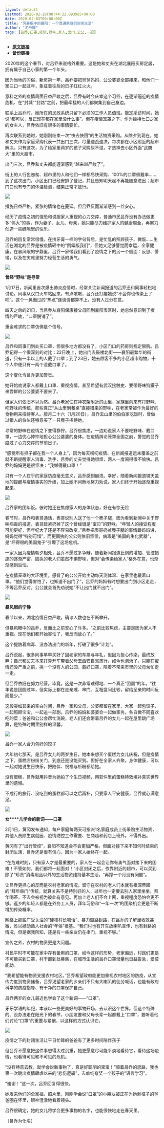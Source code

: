 ```yaml
---
layout: default
Lastmod: 2020-02-28T08:44:22.093985+00:00
date: 2020-02-03T00:00:00Z
title: "风暴眼中的襄阳：一个普通家庭的封闭生活"
author: "尤丹娜"
tags: [吕乔,口罩,疫情,野味,家人,出门,公公,一起]
---
```


* [**原文链接**](http://mp.weixin.qq.com/s?__biz=MjM5NjQzMzcxNA==&mid=2652009133&idx=1&sn=f6f91db004d0841525f00cb330db862f&chksm=bd0f88f08a7801e6cd197991dda242ac1e30340ae3fa0974d2c24f42cd99854fac66cf000c36#rd)
* [**备份链接**](http://archive.is/qDsYM)


2020年的这个春节，对吕乔来说格外重要。这是她和丈夫在湖北襄阳买房定居，拥有属于自己小家的第一个年头。

因为当地的习俗，新房第一年，吕乔要把爸爸妈妈、公公婆婆全部接来，和他们一家三口一起过年，象征着往后的日子红红火火。

意料之外的疫情局面日益严峻之后，吕乔有时会庆幸这个习俗，在逐渐逼近的疫情危机、在“封城”“封路”之前，把最牵挂的人们都聚集到自己身边。

联系上吕乔时，她所在的民政系统只留下必须的工作人员值班。敲定采访时间，她说“都可以，反正现在都在家里没什么事”。但在疫情笼罩之下，作为操持七口之家的女主人，吕乔依旧有很多的事情要忙。

再次联系到她时，她刚刚结束一次“快去快回”的生活物资采购。从除夕到现在，她和丈夫作为家庭采购代表一共出门三次，尽量速战速决，每次都在小区附近的超市解决。只有这次，为了给家里两岁的孩子采购尿不湿，才选择去小区外面“武商大”里的大超市。

出门三次，吕乔和丈夫都能逐渐感到“越来越严峻了”。

街上的人行色匆匆、超市里的人和他们一样都尽快采购、100%的口罩佩戴率……到了这次出门，小区出口已经安排了登记，并且告知明天起不再能随意进出；超市门口也有专门的体温检测，结果正常才放行。

![](/images/post/653d9f7ba8a393bb4f7cd8d5e258b6c4.jpg)

措施日益严格，紧张的情绪也在蔓延。但吕乔反而渐渐感到一丝安心。

经历了疫情之初的惶恐和说服家人重视的心力交瘁，普通市民吕乔没有办法做更多“伟大”的事，作为妻子、女儿、母亲，她只能尽力维护家人的健康周全，再努力创造一些缝隙里的快乐。

吕乔的回复常常很慢。在挤牙膏一样的字句背后，是忙乱的照顾孩子、做饭……生活在湖北的吕乔是被疫情砸中的“倒霉版我们”，但她又足够警觉而幸运，全家健康。在暴风眼的宁静里，吕乔一家带我们看到了疫情之下的另一个侧面：反思、警惕，以及在灾难里努力经营生活的勇气。

![](/images/post/8d96b4b76b782881a4e9a020692238ec.jpg)

**曾经“野味”是寻常**

1月17日，新闻里首次爆出肺炎疫情时，经常关注新闻报道的吕乔还和同事轻松地讨论。同事从汉口火车站回来，有点咳嗽，吕乔还打趣她说“不会你也传染上了吧”。这个一晃而过的“热点”连谈资都算不上，没有人过分在意。

四天之后的21日，当吕乔从襄阳保康接父母回到襄阳市区时，她忽然意识到了疫情的严峻，“口罩脱销了”。

重金难求的口罩仿佛是个信号。

![](/images/post/4ab34fc712fcd898d905bd0d5c1491d3.jpg)

吕乔和同事们到处买口罩，但很多地方都没有了，小区门口的药房则规定限购。吕乔记得一个很深刻的对比：22日晚上，她出门去鼓楼北街——襄阳最繁华的街道，只有一半以上的人戴了口罩；到了23日，她去顾客不多的小区超市购物，十个人中便只有一两个没戴口罩了。

这个变化令吕乔更加警觉。

她开始劝说家人都戴上口罩、重视疫情，甚至希望有武汉接触史、要带野味狗獾子来尝鲜的公公婆婆不要来了。

但家人们依旧不以为然。吕乔老家住在神农架附近的山里，家族里向来有打野味、吃野味的传统，那些真正“从山里到餐桌”直接猎来的野味，在老家常被作为最好的食物用来招待客人。腊月二十六（1月20日），吕乔去山里的伯伯家吃饭时，曾做过猎人的伯伯还特意买了一只麂子招待她。

寻常的野味在疫情之下变得狰狞。吕乔很焦虑，一边劝说家人不要吃野味、戴口罩，一边忧心忡忡地担心公公婆婆的身体。在疫情舆论笼罩全国之前，警觉的吕乔度过了心力交瘁的节前日子。

  

“感觉所有担子都在我一个人身上”，因为每天唠叨疫情、在新闻报道远未覆盖之前就不断提醒家人消毒、洗手，吕乔的丈夫觉得她很烦，两人一度闹得很不愉快。吕乔的妈妈更是很坚决：“我懒得戴口罩！”

只有一个人在乎的家庭防疫毫无意义，吕乔感到崩溃。幸好，随着新闻报道铺天盖地的提醒与疫情事实的升级，加上她不间断地努力劝说，家人们终于开始逐渐重视起来。

![](/images/post/ebc81804241ec5555a4348f1e0aefe1d.jpg)

吕乔家的团年饭。彼时她还在焦虑家人的身体状态，好在有惊无险

  

春节时，吕乔和表哥通话，表哥说别人送了他一个麂子腿，因为看到新闻中关于野味病毒的报道，表哥赶紧扔掉了这个曾经很是“宝贝”的野味。“年轻人的接受程度可能更好，但年纪大了还是不容易改变。”吕乔把表哥扔掉麂子腿的事情跟妈妈讲，妈妈觉得“特别可惜”，而更固执的公公则依旧坚信，病毒是“美国的生化武器”，是“坏得很的美国鬼子”引爆了这场危机。

一家人因为疫情朝夕相处，吕乔不愿过多争辩。随着新闻报道比例的增加、管控措施的逐渐严密，固执的老人们虽然不惧野味，但对“会传染给家人”格外在意，也渐渐感到后怕。

在疫情笼罩的大环境里，感冒了的公公开始主动每天测体温、在家里也戴着口罩。“他们觉得害怕了，也知道不出门了”，吕乔的妈妈有时想要出门到小区走走，不等吕乔反对，公公就会首先劝说她“不让出门就不出门”。

![](/images/post/27c9c110b6296399a3c068d40952ce5e.jpg)

**暴风眼的宁静**

春节以来，湖北疫情日益严峻，确诊人数也在不断攀升。

但暴风眼中的吕乔，反而比之前安心了许多。“之前比较焦虑，主要是因为家人不重视。现在他们都开始害怕了，我反而放心了。”

这个提防着病毒、没办法出门的新年，打破了很多“计划”。

吕乔说起，很多同事早早买好了回老家的车票与年礼，但因为担心传染，最终放弃；自己和丈夫本来打算开车带着父母去西安自驾旅行，如今也泡汤了，只能在疫情还没严重之前，挑一个没有人的公园，戴好口罩，陪着不常来市里的父母匆忙走一走。

但吕乔依旧在努力经营。毕竟，这是一次非常难得地、一个真正“团圆”的年。“往年说是团圆过年，但实际上都在走亲戚、串门、互相盘问比较，留给至亲的时间反而最少。”

这段突如其来的空白时间，吕乔一家和父母、公婆都留在家里，大家一起包饺子、一起照顾宝宝，一起追一部剧。吕乔的妈妈和婆婆会一起做家务，各自做不同喜欢吃的菜；爸爸和公公会帮忙洗碗，老人们还会带着吕乔的女儿一起在屋里跳广场舞，是特殊时期里别样的温馨。

![](/images/post/aa0e084a18b735c0bec83aefd7f35c74.jpg)

吕乔一家人合力包好的饺子

大年初七那天，是吕乔女儿的两岁生日。她本来想买个蛋糕为女儿庆祝，但是疫情之下，蛋糕店纷纷关门，到底还是没能买到。但好在全家人齐聚，身体健康，可以一起对她说生日快乐，把陪伴、祝福与祈盼都给她。

没有蛋糕，吕乔就用抖音为她拍了个生日视频，用软件里的蛋糕特效填补真实世界里的遗憾。

不成行的旅行、没吃到的蛋糕都可以之后再补，只要家人平安健康，吕乔就心满意足。

![](/images/post/8210a7dda0528a967a0f6183edef5c69.jpg)

**女****儿学会的新词——口罩**

2月1日，黄冈发布通知，每户家庭每两天可指派1名家庭成员上街采购生活物资，其他人员除生病就医、疫情防控工作需要、在商超和药店上班外，不得外出。

黄冈有了“出行管控”，襄阳不知道会不会更加严格。但面对接下来不知何时结束的封闭生活，吕乔还是很有信心，因为一家人始终在一起。

“在危难时刻，只有家人才是最重要的，家人在一起会让你有勇气面对接下来的困难！不管如何，我们都将一起面对！”小区封闭之后，依靠附近的超市，可以买到除了“珍贵”消毒用品以外的生活物资维持基本生活，“再撑一个月没有问题”。

让吕乔更担心的反而是农村老家的情况。留守在农村的老人们本就有根深蒂固的“拜年串门”传统，就算关系不是特别好的人，过年也一定要去别人家里坐坐，拜年喝茶，不去会被视为彼此有意见。再加上老人们不会上网，重视程度恐怕会更不够。返乡的年轻人都是在外务工人员，拜年习俗和“一年一次”的团聚机会更是不断增加传染概率。

网络上那些广受关注的“硬核村长喊话”、暴力毁路封路，在吕乔的了解里收效甚微，难以撼动熟人社会的“年俗”根基。“我们村也有开车放喇叭宣传，也有封路的情况，但是据我所知，还是有一些亲友仍在串门，重视不够。”

宣传之外，农村的物资更是大问题。

村民平时不可能在家中存有备用的口罩，如今这样的形势，老家偏远，村民们更是不可能买到口罩，村干部到处募集，在城市生活的吕乔口罩储量也日益告急，爱莫能助。

“我希望能有物资支援农村地区。”吕乔希望政府能更加重视农村地区的防疫，从宣传力度到物资储备，吕乔渴望老家的乡亲们不只有大喇叭的徒劳喊话，也能有政府科学的防疫指导、有干净的口罩保护自己。

吕乔两岁的女儿最近也学会了这个新词——“口罩”。

牙牙学语的年纪，本该以一些更美好的事物开场，去认识这个世界。但这个特殊的、没办法走在阳光下的春节，小朋友要和父母长辈一起都戴上“口罩”，要听着他们讨论“口罩”的重要与紧俏，以这样的方式认识它。

![](/images/post/294c4ffcdd74762475800f02669c06a7.jpg)

疫情之下的封闭生活让平日忙碌的爸爸有了更多时间陪伴孩子

但吕乔不愿意把这件事想得太过沉重，她更愿意尽可能平淡地看待它，看待这场疫情，也看待可见和不可见的危机。

“没有特意去教，就学会说新事物了，真是好聪明的宝宝！”顺着吕乔的思路，我也第一次跳出疫情肆虐以来的“悲伤逻辑”，去单纯夸奖一个孩子的“语言学习”。

“谢谢！”这一次，吕乔回复得很快。

她发来他们的全家福，照片里，刚刚学会说“口罩”的小朋友被正在为她剥桔子的爸爸圈在怀里，眼神澄澈地看着镜头。

吕乔很确定，她的女儿将学会更多事物的名字，也能很快地走在春天里。

（吕乔为化名）

